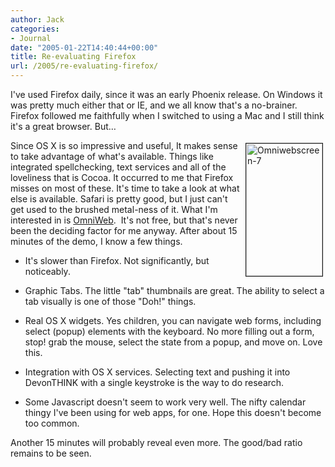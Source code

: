 ```yaml
---
author: Jack
categories:
- Journal
date: "2005-01-22T14:40:44+00:00"
title: Re-evaluating Firefox
url: /2005/re-evaluating-firefox/
---
```


I've used Firefox daily, since it was an early Phoenix release. On Windows it was pretty much either that or IE, and we all know that's a no-brainer. Firefox followed me faithfully when I switched to using a Mac and I still think it's a great browser. But&#8230;

<img src="/images/blog/omniwebscreen-7.jpg" height="212" width="122" border="1" align="right" hspace="4" vspace="4" alt="Omniwebscreen-7" />

Since OS X is so impressive and useful, It makes sense to take advantage of what's available. Things like integrated spellchecking, text services and all of the loveliness that is Cocoa. It occurred to me that Firefox misses on most of these. It's time to take a look at what else is available. Safari is pretty good, but I just can't get used to the brushed metal-ness of it. What I'm interested in is [OmniWeb][1].&nbsp; It's not free, but that's never been the deciding factor for me anyway. After about 15 minutes of the demo, I know a few things.

</p> 

  * It's slower than Firefox. Not significantly, but noticeably. 


  * Graphic Tabs. The little "tab" thumbnails are great. The ability to select a tab visually is one of those "Doh!" things.


  * Real OS X widgets. Yes children, you can navigate web forms, including select (popup) elements with the keyboard. No more filling out a form, stop! grab the mouse, select the state from a popup, and move on. Love this.


  * Integration with OS X services. Selecting text and pushing it into DevonTHINK with a single keystroke is the way to do research.


  * Some Javascript doesn't seem to work very well. The nifty calendar thingy I've been using for web apps, for one. Hope this doesn't become too common.
</ul> 

Another 15 minutes will probably reveal even more. The good/bad ratio remains to be seen.

 [1]: http://www.omnigroup.com/applications/omniweb/